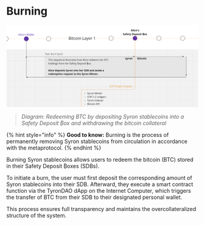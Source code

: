 # Burning

![](./syron_burning.png)

> _Diagram: Redeeming BTC by depositing Syron stablecoins into a Safety Deposit ₿ox and withdrawing the bitcoin collateral_

{% hint style="info" %}
**Good to know:** Burning is the process of permanently removing Syron stablecoins from circulation in accordance with the metaprotocol.
{% endhint %}

Burning Syron stablecoins allows users to redeem the bitcoin (BTC) stored in their Safety Deposit ₿oxes (SDBs).

To initiate a burn, the user must first deposit the corresponding amount of Syron stablecoins into their SDB. Afterward, they execute a smart contract function via the TyronDAO dApp on the Internet Computer, which triggers the transfer of BTC from their SDB to their designated personal wallet.

This process ensures full transparency and maintains the overcollateralized structure of the system.
